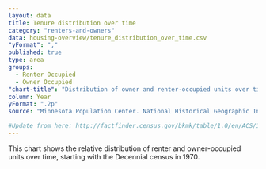 ```yaml
---
layout: data
title: Tenure distribution over time
category: "renters-and-owners"
data: housing-overview/tenure_distribution_over_time.csv
"yFormat": ","
published: true
type: area
groups: 
  - Renter Occupied
  - Owner Occupied
"chart-title": "Distribution of owner and renter-occupied units over time"
column: Year
yFormat: ".2p"
source: "Minnesota Population Center. National Historical Geographic Information System: Version 2.0. Minneapolis, MN: University of Minnesota 2011. https://www.nhgis.org/; US Census 1970-2010"

#Update from here: http://factfinder.census.gov/bkmk/table/1.0/en/ACS/14_5YR/B25036/0500000US06075
---
```

This chart shows the relative distribution of renter and owner-occupied units over time, starting with the Decennial census in 1970.

